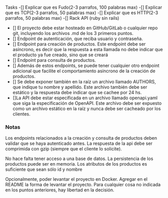 Tasks
-[] Explicar que es Fudo(2-3 parrafos, 100 palabras max)
-[] Explicar que es TCP(2-3 parrafos, 50 palabras max)
-[] Explicar que es HTTP(2-3 parrafos, 50 palabras max)
-[] Rack API (ruby sin rails)

- [] El proyecto debe estar hosteado en GitHub/GitLab o cualquier repo git, incluyendo los
  archivos .md de los 3 primeros puntos.
- [] Endpoint de autenticación, que reciba usuario y contraseña.
- [] Endpoint para creación de productos. Este endpoint debe ser asíncrono, es decir que la
  respuesta a esta llamada no debe indicar que el producto ya fue creado, sino que se creará
- [] Endpoint para consulta de productos.
- [] Además de estos endpoints, se puede tener cualquier otro endpoint adicional que facilite el
  comportamiento asíncrono de la creación de productos.
- [] Se debe exponer también en la raíz un archivo llamado AUTHORS, que indique tu nombre y
  apellido. Este archivo también debe ser estático y la respuesta debe indicar que se cachee
  por 24 hs.
- []La API debe estar especificada en un archivo llamado openapi.yaml que siga la
  especificación de OpenAPI. Este archivo debe ser expuesto como un archivo estático en la
  raíz y nunca debe ser cacheado por los clientes.

### Notas

Los endpoints relacionados a la creación y consulta de productos deben validar que se haya
autenticado antes.
La respuesta de la api debe ser comprimida con gzip (siempre que el cliente lo solicite).

No hace falta tener acceso a una base de datos. La persistencia de los productos puede ser en memoria.
Los atributos de los productos es suficiente que sean sólo id y nombre

Opcionalmente, poder levantar el proyecto en Docker.
Agregar en el README la forma de levantar el proyecto.
Para cualquier cosa no indicada en los puntos anteriores, hay libertad en la decisión.
